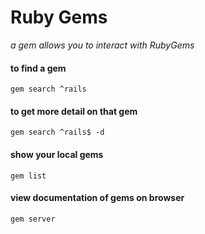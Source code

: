 # Ruby Gems

*a gem allows you to interact with RubyGems*

#### to find a gem
  `gem search ^rails`

#### to get more detail on that gem
  `gem search ^rails$ -d`

#### show your local gems
  `gem list`

#### view documentation of gems on browser
  `gem server`
